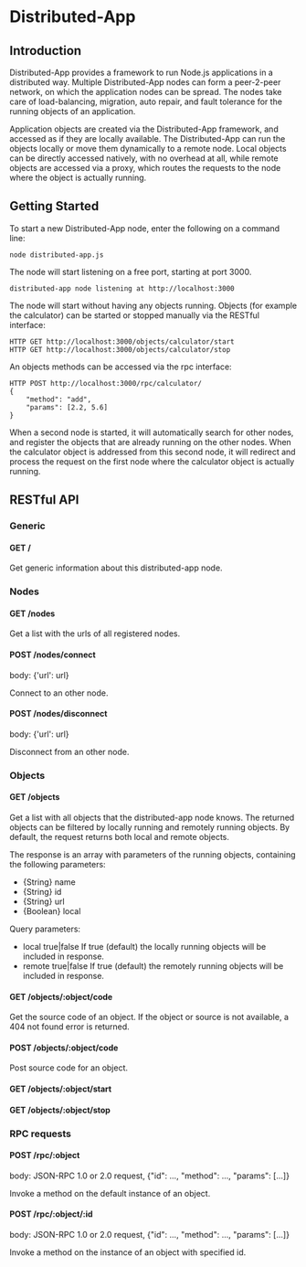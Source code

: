 Distributed-App
===============


## Introduction

Distributed-App provides a framework to run Node.js applications in a
distributed way. Multiple Distributed-App nodes can form a peer-2-peer
network, on which the application nodes can be spread. The nodes take care
of load-balancing, migration, auto repair, and fault tolerance for the
running objects of an application.

Application objects are created via the Distributed-App framework, and
accessed as if they are locally available. The Distributed-App can run the
objects locally or move them dynamically to a remote node. Local objects can be
directly accessed natively, with no overhead at all, while remote objects are
accessed via a proxy, which routes the requests to the node where the object is
actually running.


## Getting Started

To start a new Distributed-App node, enter the following on a command line:

    node distributed-app.js

The node will start listening on a free port, starting at port 3000.

    distributed-app node listening at http://localhost:3000

The node will start without having any objects running. Objects (for example
the calculator) can be started or stopped manually via the RESTful interface:

    HTTP GET http://localhost:3000/objects/calculator/start
    HTTP GET http://localhost:3000/objects/calculator/stop

An objects methods can be accessed via the rpc interface:

    HTTP POST http://localhost:3000/rpc/calculator/
    {
        "method": "add",
        "params": [2.2, 5.6]
    }

When a second node is started, it will automatically search for other nodes,
and register the objects that are already running on the other nodes. When the
calculator object is addressed from this second node, it will redirect and
process the request on the first node where the calculator object is actually
running.


## RESTful API

### Generic

#### GET /

Get generic information about this distributed-app node.


### Nodes

#### GET /nodes

Get a list with the urls of all registered nodes.

#### POST /nodes/connect

body: {'url': url}

Connect to an other node.

#### POST /nodes/disconnect

body: {'url': url}

Disconnect from an other node.


### Objects

#### GET /objects

Get a list with all objects that the distributed-app node knows. The
returned objects can be filtered by locally running and remotely running
objects. By default, the request returns both local and remote objects.

The response is an array with parameters of the running objects, containing
the following parameters:

- {String} name
- {String} id
- {String} url
- {Boolean} local

Query parameters:

- local  true|false    If true (default) the locally running objects will
                       be included in response.
- remote true|false    If true (default) the remotely running objects will
                       be included in response.

#### GET /objects/:object/code

Get the source code of an object. If the object or source is not available,
a 404 not found error is returned.

#### POST /objects/:object/code

Post source code for an object.

#### GET /objects/:object/start

#### GET /objects/:object/stop


### RPC requests

#### POST /rpc/:object

body: JSON-RPC 1.0 or 2.0 request, {"id": ..., "method": ..., "params": [...]}

Invoke a method on the default instance of an object.

#### POST /rpc/:object/:id

body: JSON-RPC 1.0 or 2.0 request, {"id": ..., "method": ..., "params": [...]}

Invoke a method on the instance of an object with specified id.
